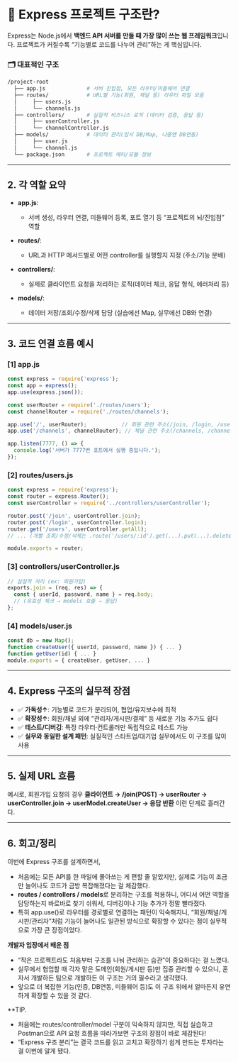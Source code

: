 
# 📘 Express 프로젝트 구조란?

Express는 Node.js에서 **백엔드 API 서버를 만들 때 가장 많이 쓰는 웹 프레임워크**입니다.
프로젝트가 커질수록 “기능별로 코드를 나누어 관리”하는 게 핵심입니다.

### 🗂️ 대표적인 구조
```bash
/project-root
  ├── app.js             # 서버 진입점, 모든 라우터/미들웨어 연결
  ├── routes/            # URL별 기능(회원, 채널 등) 라우터 파일 모음
  │     ├── users.js
  │     └── channels.js
  ├── controllers/       # 실질적 비즈니스 로직 (데이터 검증, 응답 등)
  │     ├── userController.js
  │     └── channelController.js
  ├── models/            # 데이터 관리(임시 DB/Map, 나중엔 DB연동)
  │     ├── user.js
  │     └── channel.js
  └── package.json       # 프로젝트 메타/모듈 정보
```

---

## 2. 각 역할 요약

- **app.js**:
    - 서버 생성, 라우터 연결, 미들웨어 등록, 포트 열기 등 “프로젝트의 뇌/진입점” 역할

- **routes/**:
    - URL과 HTTP 메서드별로 어떤 controller를 실행할지 지정 (주소/기능 분배)

- **controllers/**:
    - 실제로 클라이언트 요청을 처리하는 로직(데이터 체크, 응답 형식, 에러처리 등)

- **models/**:
    - 데이터 저장/조회/수정/삭제 담당 (실습에선 Map, 실무에선 DB와 연결)


----
## 3. 코드 연결 흐름 예시
### [1] app.js
```js
const express = require('express');
const app = express();
app.use(express.json());

const userRouter = require('./routes/users');
const channelRouter = require('./routes/channels');

app.use('/', userRouter);           // 회원 관련 주소(/join, /login, /users)
app.use('/channels', channelRouter); // 채널 관련 주소(/channels, /channels/:id)

app.listen(7777, () => {
  console.log('서버가 7777번 포트에서 실행 중입니다.');
});
```

### [2] routes/users.js
```js
const express = require('express');
const router = express.Router();
const userController = require('../controllers/userController');

router.post('/join', userController.join);
router.post('/login', userController.login);
router.get('/users', userController.getAll);
// ... (개별 조회/수정/삭제는 .route('/users/:id').get(...).put(...).delete(...))

module.exports = router;
```

### [3] controllers/userController.js
```js
// 실질적 처리 (ex: 회원가입)
exports.join = (req, res) => {
  const { userId, password, name } = req.body;
  // (유효성 체크 → models 호출 → 응답)
};
```


### [4] models/user.js
```js
const db = new Map();
function createUser({ userId, password, name }) { ... }
function getUser(id) { ... }
module.exports = { createUser, getUser, ... }
```


---

## 4. Express 구조의 실무적 장점

- ✅ **가독성↑**: 기능별로 코드가 분리되어, 협업/유지보수에 최적
- ✅ **확장성↑**: 회원/채널 외에 “관리자/게시판/결제” 등 새로운 기능 추가도 쉽다
- ✅ **테스트/디버깅**: 특정 라우터·컨트롤러만 독립적으로 테스트 가능
- ✅ **실무와 동일한 설계 패턴**: 실질적인 스타트업/대기업 실무에서도 이 구조를 많이 사용

---

## 5. 실제 URL 흐름

예시로, 회원가입 요청의 경우
**클라이언트 → /join(POST) → userRouter → userController.join → userModel.createUser → 응답 반환**
이런 단계로 흘러간다.

---

## 6. 회고/정리
이번에 Express 구조를 설계하면서,
- 처음에는 모든 API를 한 파일에 몰아쓰는 게 편할 줄 알았지만, 실제로 기능이 조금만 늘어나도 코드가 금방 복잡해졌다는 걸 체감했다.
- **routes / controllers / models**로 분리하는 구조를 적용하니, 어디서 어떤 역할을 담당하는지 바로바로 찾기 쉬워서, 디버깅이나 기능 추가가 정말 빨라졌다.
- 특히 app.use()로 라우터를 경로별로 연결하는 패턴이 익숙해지니, “회원/채널/게시판/관리자”처럼 기능이 늘어나도 일관된 방식으로 확장할 수 있다는 점이 실무적으로 가장 큰 장점이었다.

**개발자 입장에서 배운 점**
- “작은 프로젝트라도 처음부터 구조를 나눠 관리하는 습관”이 중요하다는 걸 느꼈다.
- 실무에서 협업할 때 각자 맡은 도메인(회원/게시판 등)만 집중 관리할 수 있으니, 혼자서 개발하든 팀으로 개발하든 이 구조는 거의 필수라고 생각했다.
- 앞으로 더 복잡한 기능(인증, DB연동, 미들웨어 등)도 이 구조 위에서 얼마든지 유연하게 확장할 수 있을 것 같다.

**TIP.
- 처음에는 routes/controller/model 구분이 익숙하지 않지만,
    직접 실습하고 Postman으로 API 요청 흐름을 따라가보면 구조의 장점이 바로 체감된다!
- “Express 구조 분리”는 결국 코드를 읽고 고치고 확장하기 쉽게 만드는 투자라는 걸 이번에 알게 됐다.